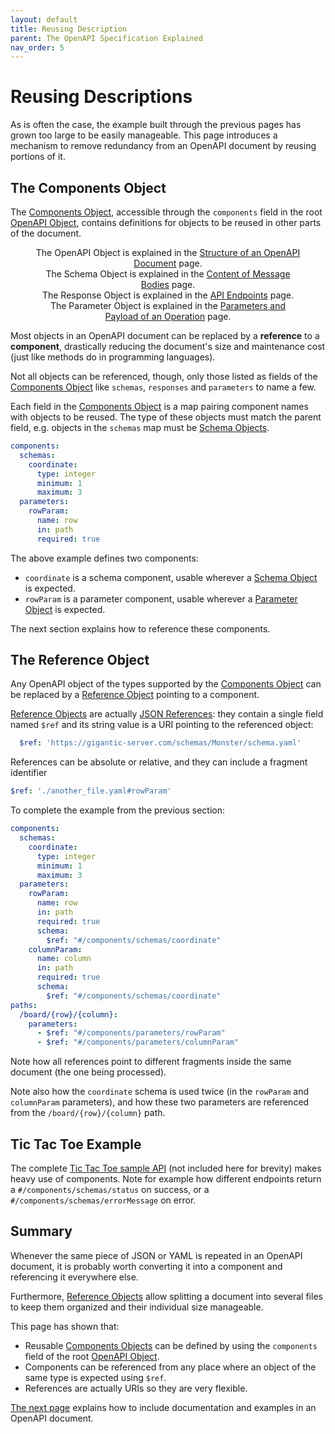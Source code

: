 ```yaml
---
layout: default
title: Reusing Description
parent: The OpenAPI Specification Explained
nav_order: 5
---
```


# Reusing Descriptions

As is often the case, the example built through the previous pages has grown too large to be easily manageable. This page introduces a mechanism to remove redundancy from an OpenAPI document by reusing portions of it.

## The Components Object

The [Components Object](https://spec.openapis.org/oas/v3.1.0#components-object),
accessible through the `components` field in the root [OpenAPI Object](https://spec.openapis.org/oas/v3.1.0#openapi-object), contains definitions for objects to be reused in other parts of the document.

<figure style="text-align:center">
   <object type="image/svg+xml" data="img/components-object.svg"></object>
  <figcaption>The OpenAPI Object is explained in the <a href="structure.html">Structure of an OpenAPI Document</a> page.<br/>The Schema Object is explained in the <a href="content.html">Content of Message Bodies</a> page.<br/>The Response Object is explained in the <a href="paths.html">API Endpoints</a> page.<br/>The Parameter Object is explained in the <a href="parameters.html">Parameters and Payload of an Operation</a> page.</figcaption>
</figure>

Most objects in an OpenAPI document can be replaced by a **reference** to a **component**, drastically reducing the document's size and maintenance cost (just like methods do in programming languages).

Not all objects can be referenced, though, only those listed as fields of the [Components Object](https://spec.openapis.org/oas/v3.1.0#components-object) like `schemas`, `responses` and `parameters` to name a few.

Each field in the [Components Object](https://spec.openapis.org/oas/v3.1.0#components-object) is a map pairing component names with objects to be reused. The type of these objects must match the parent field, e.g. objects in the `schemas` map must be [Schema Objects](https://spec.openapis.org/oas/v3.1.0#schema-object).

```yaml
components:
  schemas:
    coordinate:
      type: integer
      minimum: 1
      maximum: 3
  parameters:
    rowParam:
      name: row
      in: path
      required: true
```

The above example defines two components:

- `coordinate` is a schema component, usable wherever a [Schema Object](https://spec.openapis.org/oas/v3.1.0#schema-object) is expected.
- `rowParam` is a parameter component, usable wherever a [Parameter Object](https://spec.openapis.org/oas/v3.1.0#parameter-object) is expected.

The next section explains how to reference these components.

## The Reference Object

Any OpenAPI object of the types supported by the [Components Object](https://spec.openapis.org/oas/v3.1.0#components-object) can be replaced by a [Reference Object](https://spec.openapis.org/oas/v3.1.0#reference-object) pointing to a component.

[Reference Objects](https://spec.openapis.org/oas/v3.1.0#reference-object) are actually [JSON References](https://tools.ietf.org/html/draft-pbryan-zyp-json-ref-03): they contain a single field named `$ref` and its string value is a URI pointing to the referenced object:

```yaml
  $ref: 'https://gigantic-server.com/schemas/Monster/schema.yaml'
```

References can be absolute or relative, and they can include a fragment identifier

```yaml
$ref: './another_file.yaml#rowParam'
```

To complete the example from the previous section:

```yaml
components:
  schemas:
    coordinate:
      type: integer
      minimum: 1
      maximum: 3
  parameters:
    rowParam:
      name: row
      in: path
      required: true
      schema:
        $ref: "#/components/schemas/coordinate"
    columnParam:
      name: column
      in: path
      required: true
      schema:
        $ref: "#/components/schemas/coordinate"
paths:
  /board/{row}/{column}:
    parameters:
      - $ref: "#/components/parameters/rowParam"
      - $ref: "#/components/parameters/columnParam"
```

Note how all references point to different fragments inside the same document (the one being processed).

Note also how the `coordinate` schema is used twice (in the `rowParam` and `columnParam` parameters), and how these two parameters are referenced from the `/board/{row}/{column}` path.

## Tic Tac Toe Example

The complete [Tic Tac Toe sample API](examples/tictactoe.yaml) (not included here for brevity) makes heavy use of components. Note for example how different endpoints return a `#/components/schemas/status` on success, or a `#/components/schemas/errorMessage` on error.

## Summary

Whenever the same piece of JSON or YAML is repeated in an OpenAPI document, it is probably worth converting it into a component and referencing it everywhere else.

Furthermore, [Reference Objects](https://spec.openapis.org/oas/v3.1.0#reference-object) allow splitting a document into several files to keep them organized and their individual size manageable.

This page has shown that:

- Reusable [Components Objects](https://spec.openapis.org/oas/v3.1.0#components-object) can be defined by using the `components` field of the root [OpenAPI Object](https://spec.openapis.org/oas/v3.1.0#openapi-object).
- Components can be referenced from any place where an object of the same type is expected using `$ref`.
- References are actually URIs so they are very flexible.

[The next page](docs.md) explains how to include documentation and examples in an OpenAPI document.

